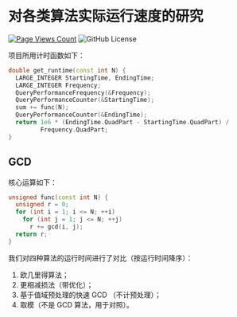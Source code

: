 # 对各类算法实际运行速度的研究

[![Page Views Count](https://badges.toozhao.com/badges/01HYYWYQBB14JMAN1FF6XZGFMW/blue.svg)](https://badges.toozhao.com/stats/01HYYWYQBB14JMAN1FF6XZGFMW) ![GitHub License](https://img.shields.io/github/license/weilycoder/RunSpeed)

项目所用计时函数如下：

```cpp
double get_runtime(const int N) {
  LARGE_INTEGER StartingTime, EndingTime;
  LARGE_INTEGER Frequency;
  QueryPerformanceFrequency(&Frequency);
  QueryPerformanceCounter(&StartingTime);
  sum += func(N);
  QueryPerformanceCounter(&EndingTime);
  return 1e6 * (EndingTime.QuadPart - StartingTime.QuadPart) /
         Frequency.QuadPart;
}
```

## GCD

核心运算如下：

```cpp
unsigned func(const int N) {
  unsigned r = 0;
  for (int i = 1; i <= N; ++i)
    for (int j = 1; j <= N; ++j)
      r += gcd(i, j);
  return r;
}
```

我们对四种算法的运行时间进行了对比（按运行时间降序）：
1. 欧几里得算法；
2. 更相减损法（带优化）；
3. 基于值域预处理的快速 GCD （不计预处理）；
4. 取模（不是 GCD 算法，用于对照）。